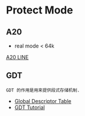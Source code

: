 # Protect Mode

## A20

- real mode < 64k

[A20 LINE](http://wiki.osdev.org/A20)


## GDT

    GDT 的作用是用来提供段式存储机制.

- [Global Descriptor Table](http://wiki.osdev.org/Global_Descriptor_Table)
- [GDT Tutorial](http://wiki.osdev.org/GDT_Tutorial)
